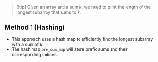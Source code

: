 > [!tip] Given an array and a sum $k$, we need to print the length of the longest subarray that sums to $k$.
## Method 1 (Hashing)
- This approach uses a hash map to efficiently find the longest subarray with a sum of $k$.
- The hash map `pre_sum_map` will store prefix sums and their corresponding indices.
```cpp

```